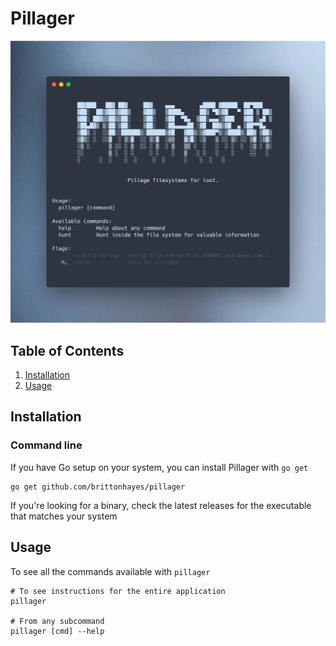 # Pillager

![Image](./images/brand_image_ice.png)

## Table of Contents

1. [Installation](#installation)
2. [Usage](#usage)

## Installation

### Command line

If you have Go setup on your system, you can install Pillager with `go get`
 
```shell script
go get github.com/brittonhayes/pillager
```

If you're looking for a binary, check the latest releases for the executable that matches your system

## Usage

To see all the commands available with `pillager`

```shell
# To see instructions for the entire application
pillager

# From any subcommand
pillager [cmd] --help
```
